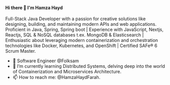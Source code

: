 #### Hi there 👋 I'm Hamza Hayd

Full-Stack Java Developer with a passion for creative solutions like designing, building, 
and maintaining modern APIs and web applications. Proficient in Java, Spring, Spring boot | 
Experience with JavaScript, Nextjs, Reactjs, SQL & NoSQL databases t.ex. MongoDB & Elasticsearch | Enthusiastic about leveraging modern 
containerization and orchestration technologies like Docker, Kubernetes, and OpenShift | Certified SAFe® 6 Scrum Master.


- 💼 Software Engineer @Folksam <br/>
- 🌱 I’m currently learning Distributed Systems, delving deep into the world of Containerization and Microservices Architecture.<br/>
- 📫 How to reach me: @HamzaHaydFarah.
